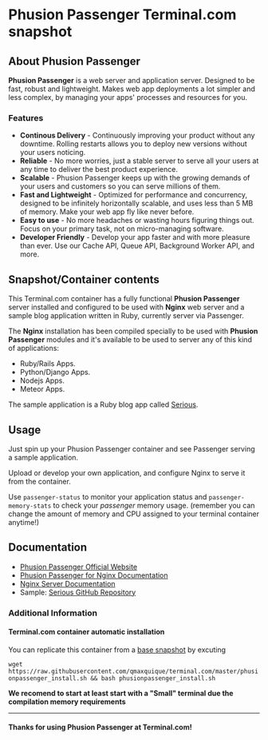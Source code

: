 # **Phusion Passenger** Terminal.com snapshot

## About **Phusion Passenger**
**Phusion Passenger** is a web server and application server. Designed to be fast, robust and lightweight. Makes web app deployments a lot simpler and less complex, by managing your apps' processes and resources for you.

### Features

- **Continous Delivery** - Continuously improving your product without any downtime. Rolling restarts allows you to deploy new versions without your users noticing.
- **Reliable** - No more worries, just a stable server to serve all your users at any time to deliver the best product experience.
- **Scalable** - Phusion Passenger keeps up with the growing demands of your users and customers so you can serve millions of them.
- **Fast and Lightweight** - Optimized for performance and concurrency, designed to be infinitely horizontally scalable, and uses less than 5 MB of memory. Make your web app fly like never before.
- **Easy to use** - No more headaches or wasting hours figuring things out. Focus on your primary task, not on micro-managing software.
- **Developer Friendly** - Develop your app faster and with more pleasure than ever. Use our Cache API, Queue API, Background Worker API, and more.

## Snapshot/Container contents

This Terminal.com container has a fully functional **Phusion Passenger** server installed and configured to be used with **Nginx** web server and a sample blog application written in Ruby, currently server via Passenger.


The **Nginx** installation has been compiled specially to be used with **Phusion Passenger** modules and it's available to be used to server any of this kind of applications:
- Ruby/Rails Apps.
- Python/Django Apps. 
- Nodejs Apps.
- Meteor Apps.


The sample application is a Ruby blog app called [Serious](https://github.com/colszowka/serious).

## Usage
Just spin up your Phusion Passenger container and see Passenger serving a sample application.

Upload or develop your own application, and configure Nginx to serve it from the container.

Use `passenger-status` to monitor your application status and `passenger-memory-stats` to check your _passenger_ memory usage. (remember you can change the amount of memory and CPU assigned to your terminal container anytime!)

## Documentation
- [Phusion Passenger Official Website](https://www.phusionpassenger.com/documentation/Users%20guide%20Nginx.html)
- [Phusion Passenger for Nginx Documentation](https://www.phusionpassenger.com/documentation/Users%20guide%20Nginx.html)
- [Nginx Server Documentation](http://wiki.nginx.org/Resources)
- Sample: [Serious GitHub Repository](https://github.com/colszowka/serious)


### Additional Information
#### Terminal.com container automatic installation
You can replicate this container from a [base snapshot](https://www.terminal.com/tiny/FzpHiTXG1K) by excuting

`wget https://raw.githubusercontent.com/qmaxquique/terminal.com/master/phusionpassenger_install.sh && bash phusionpassenger_install.sh`

**We recomend to start at least start with a "Small" terminal due the compilation memory requirements**

---

#### Thanks for using Phusion Passenger at Terminal.com!
